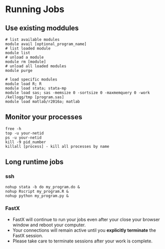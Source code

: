 # Running Jobs

## Use existing moddules
```
# list available modules
module avail [optional_program_name]
# list loaded module
module list
# unload a module
module rm [module]
# unload all loaded modules
module purge

# load specific modules
module load R; R
module load stata; stata-mp
module load sas; sas -memsize 0 -sortsize 0 -maxmemquery 0 -work /kellogg/tmp [program.sas]
module load matlab/r2016a; matlab
```

## Monitor your processes
```
free -h
top -u your-netid
ps -u your-netid
kill -9 pid_number
killall [process] - kill all processes by name
```
## Long runtime jobs
### ssh
```
nohup stata -b do my_program.do &
nohup Rscript my_program.R &
nohup python my_program.py &
```
### FastX
- FastX will continue to run your jobs even after your close your browser window and reboot your computer. 
- Your connections will remain active until you **explicitly terminate** the FastX session. 
- Please take care to terminate sessions after your work is complete.
